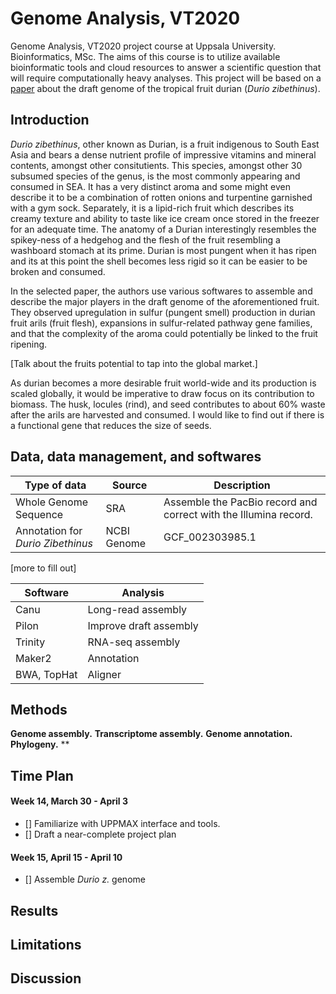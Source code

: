 # Genome Analysis, VT2020
Genome Analysis, VT2020 project course at Uppsala University. Bioinformatics, MSc. The aims of this course is to utilize available bioinformatic tools and cloud resources to answer a scientific question that will require computationally heavy analyses. This project will be based on a [paper](https://www.nature.com/articles/ng.3972) about the draft genome of the tropical fruit durian (*Durio zibethinus*).

## Introduction
*Durio zibethinus*, other known as Durian, is a fruit indigenous to South East Asia and bears a dense nutrient profile of impressive vitamins and mineral contents, amongst other consitutients. This species, amongst other 30 subsumed species of the genus, is the most commonly appearing and consumed in SEA. It has a very distinct aroma and some might even describe it to be a combination of rotten onions and turpentine garnished with a gym sock. Separately, it is a lipid-rich fruit which describes its creamy texture and ability to taste like ice cream once stored in the freezer for an adequate time. The anatomy of a Durian interestingly resembles the spikey-ness of a hedgehog and the flesh of the fruit resembling a washboard stomach at its prime. Durian is most pungent when it has ripen and its at this point the shell becomes less rigid so it can be easier to be broken and consumed.

In the selected paper, the authors use various softwares to assemble and describe the major players in the draft genome of the aforementioned fruit. They observed upregulation in sulfur (pungent smell) production in durian fruit arils (fruit flesh), expansions in sulfur-related pathway gene families, and that the complexity of the aroma could potentially be linked to the fruit ripening.

[Talk about the fruits potential to tap into the global market.]

As durian becomes a more desirable fruit world-wide and its production is scaled globally, it would be imperative to draw focus on its contribution to biomass. The husk, locules (rind), and seed contributes to about 60% waste after the arils are harvested and consumed. I would like to find out if there is a functional gene that reduces the size of seeds.

## Data, data management, and softwares

| Type of data | Source | Description |
| --- | --- | --- |
| Whole Genome Sequence | SRA | Assemble the PacBio record and correct with the Illumina record. |
| Annotation for *Durio Zibethinus* | NCBI Genome | GCF_002303985.1 |

[more to fill out]

| Software | Analysis |
| --- | --- |
| Canu | Long-read assembly |
| Pilon | Improve draft assembly |
| Trinity | RNA-seq assembly |
| Maker2 | Annotation |
| BWA, TopHat | Aligner |

## Methods

**Genome assembly.**
**Transcriptome assembly.**
**Genome annotation.**
**Phylogeny.**
**

## Time Plan

#### Week 14, March 30 - April 3
- [] Familiarize with UPPMAX interface and tools.
- [] Draft a near-complete project plan

#### Week 15, April 15 - April 10
- [] Assemble *Durio z.* genome 


## Results
## Limitations
## Discussion
